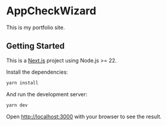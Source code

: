 # AppCheckWizard

This is my portfolio site.

## Getting Started
This is a [Next.js](https://nextjs.org) project using Node.js >= 22.

Install the dependencies:
```bash
yarn install
```

And run the development server:

```bash
yarn dev
```
Open [http://localhost:3000](http://localhost:3000) with your browser to see the result.
